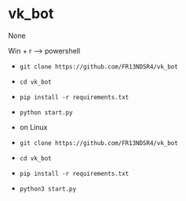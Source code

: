 # vk_bot
 None



Win + r --> powershell

* `git clone https://github.com/FR13NDSR4/vk_bot`
* `cd vk_bot`
* `pip install -r requirements.txt`
* `python start.py`

* on Linux

* `git clone https://github.com/FR13NDSR4/vk_bot`
* `cd vk_bot`
* `pip install -r requirements.txt`
* `python3 start.py`
